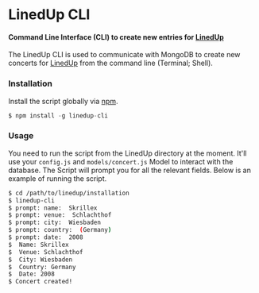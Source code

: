 # LinedUp CLI
#### Command Line Interface (CLI) to create new entries for [LinedUp](https://github.com/kevingimbel/LinedUp)

The LinedUp CLI is used to communicate with MongoDB to create new concerts for [LinedUp](https://github.com/kevingimbel/LinedUp) from the command line (Terminal; Shell).

### Installation

Install the script globally via [npm](https://npmjs.com).

```js
$ npm install -g linedup-cli
```

### Usage

You need to run the script from the LinedUp directory at the moment. It'll use your `config.js` and `models/concert.js` Model to interact with the database. The Script will prompt you for all the relevant fields. Below is an example of running the script.

```bash
$ cd /path/to/linedup/installation
$ linedup-cli
$ prompt: name:  Skrillex
$ prompt: venue:  Schlachthof
$ prompt: city:  Wiesbaden
$ prompt: country:  (Germany)
$ prompt: date:  2008
$  Name: Skrillex
$  Venue: Schlachthof
$  City: Wiesbaden
$  Country: Germany
$  Date: 2008
$ Concert created!
```
